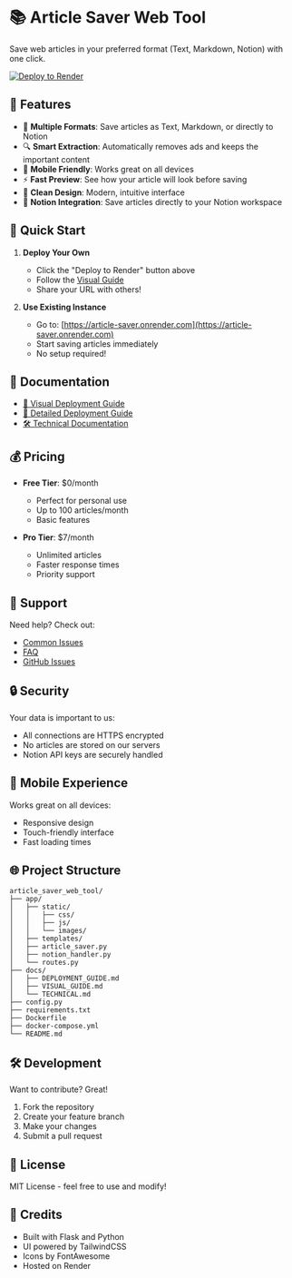# 📚 Article Saver Web Tool

Save web articles in your preferred format (Text, Markdown, Notion) with one click.

[![Deploy to Render](https://render.com/images/deploy-to-render-button.svg)](https://render.com/deploy?repo=https://github.com/yourusername/article_saver_web_tool)

## 🌟 Features

- 💾 **Multiple Formats**: Save articles as Text, Markdown, or directly to Notion
- 🔍 **Smart Extraction**: Automatically removes ads and keeps the important content
- 📱 **Mobile Friendly**: Works great on all devices
- ⚡ **Fast Preview**: See how your article will look before saving
- 🎨 **Clean Design**: Modern, intuitive interface
- 🔄 **Notion Integration**: Save articles directly to your Notion workspace

## 🚀 Quick Start

1. **Deploy Your Own**
   - Click the "Deploy to Render" button above
   - Follow the [Visual Guide](docs/VISUAL_GUIDE.md)
   - Share your URL with others!

2. **Use Existing Instance**
   - Go to: [https://article-saver.onrender.com](https://article-saver.onrender.com)
   - Start saving articles immediately
   - No setup required!

## 📖 Documentation

- [📸 Visual Deployment Guide](docs/VISUAL_GUIDE.md)
- [📝 Detailed Deployment Guide](docs/DEPLOYMENT_GUIDE.md)
- [🛠️ Technical Documentation](docs/TECHNICAL.md)

## 💰 Pricing

- **Free Tier**: $0/month
  - Perfect for personal use
  - Up to 100 articles/month
  - Basic features

- **Pro Tier**: $7/month
  - Unlimited articles
  - Faster response times
  - Priority support

## 🤝 Support

Need help? Check out:
- [Common Issues](docs/VISUAL_GUIDE.md#common-issues--solutions)
- [FAQ](docs/FAQ.md)
- [GitHub Issues](https://github.com/yourusername/article_saver_web_tool/issues)

## 🔒 Security

Your data is important to us:
- All connections are HTTPS encrypted
- No articles are stored on our servers
- Notion API keys are securely handled

## 📱 Mobile Experience

Works great on all devices:
- Responsive design
- Touch-friendly interface
- Fast loading times

## 🌐 Project Structure

```
article_saver_web_tool/
├── app/
│   ├── static/
│   │   ├── css/
│   │   ├── js/
│   │   └── images/
│   ├── templates/
│   ├── article_saver.py
│   ├── notion_handler.py
│   └── routes.py
├── docs/
│   ├── DEPLOYMENT_GUIDE.md
│   ├── VISUAL_GUIDE.md
│   └── TECHNICAL.md
├── config.py
├── requirements.txt
├── Dockerfile
├── docker-compose.yml
└── README.md
```

## 🛠️ Development

Want to contribute? Great!

1. Fork the repository
2. Create your feature branch
3. Make your changes
4. Submit a pull request

## 📝 License

MIT License - feel free to use and modify!

## 🙏 Credits

- Built with Flask and Python
- UI powered by TailwindCSS
- Icons by FontAwesome
- Hosted on Render 